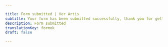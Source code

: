 ```yaml
---

title: Form submitted | Ver Artis
subtitle: Your form has been submitted successfully, thank you for getting in touch with us.
description: Form submitted
translationKey: formok
draft: false

---
```

